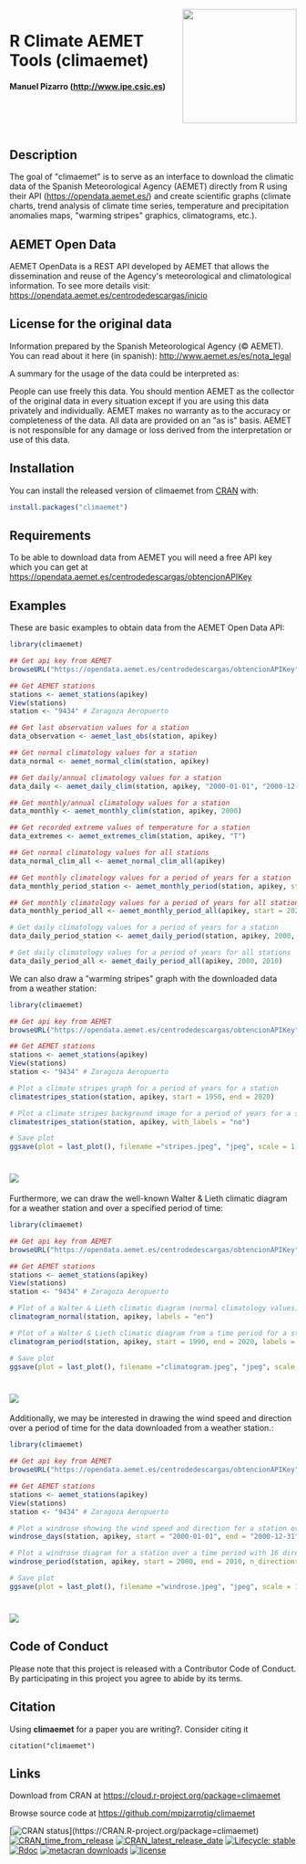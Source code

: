 <br>

<div class="knitr source"><img src='man/figures/logo.png' align="right" height="200"/></div>

# R Climate AEMET Tools (climaemet)
#### Manuel Pizarro (http://www.ipe.csic.es)

<br><br><br>

## Description

The goal of "climaemet" is to serve as an interface to download the climatic data of the Spanish Meteorological Agency (AEMET) directly from R using their API (https://opendata.aemet.es/) and create scientific graphs (climate charts, trend analysis of climate time series, temperature and precipitation anomalies maps, "warming stripes" graphics, climatograms, etc.).

## AEMET Open Data

AEMET OpenData is a REST API developed by AEMET that allows the dissemination and reuse of the Agency's meteorological and climatological information. To see more details visit: https://opendata.aemet.es/centrodedescargas/inicio

## License for the original data

Information prepared by the Spanish Meteorological Agency (© AEMET). You can read about it here (in spanish): http://www.aemet.es/es/nota_legal

A summary for the usage of the data could be interpreted as:

People can use freely this data. You should mention AEMET as the collector of the original data in every situation except if you are using this data privately and individually. AEMET makes no warranty as to the accuracy or completeness of the data. All data are provided on an "as is" basis. AEMET is not responsible for any damage or loss derived from the interpretation or use of this data.

## Installation

You can install the released version of climaemet from [CRAN](https://CRAN.R-project.org) with:

``` r
install.packages("climaemet")
```

## Requirements

To be able to download data from AEMET you will need a free API key which you can get at https://opendata.aemet.es/centrodedescargas/obtencionAPIKey

## Examples

These are basic examples to obtain data from the AEMET Open Data API:

``` r
library(climaemet)

## Get api key from AEMET
browseURL("https://opendata.aemet.es/centrodedescargas/obtencionAPIKey")

## Get AEMET stations
stations <- aemet_stations(apikey)
View(stations)
station <- "9434" # Zaragoza Aeropuerto

## Get last observation values for a station
data_observation <- aemet_last_obs(station, apikey)

## Get normal climatology values for a station
data_normal <- aemet_normal_clim(station, apikey)

## Get daily/annual climatology values for a station
data_daily <- aemet_daily_clim(station, apikey, "2000-01-01", "2000-12-31")

## Get monthly/annual climatology values for a station
data_monthly <- aemet_monthly_clim(station, apikey, 2000)

## Get recorded extreme values of temperature for a station
data_extremes <- aemet_extremes_clim(station, apikey, "T")

## Get normal climatology values for all stations
data_normal_clim_all <- aemet_normal_clim_all(apikey)

## Get monthly climatology values for a period of years for a station
data_monthly_period_station <- aemet_monthly_period(station, apikey, start = 2018, end = 2019)

## Get monthly climatology values for a period of years for all stations
data_monthly_period_all <- aemet_monthly_period_all(apikey, start = 2020, end = 2020)

# Get daily climatology values for a period of years for a station
data_daily_period_station <- aemet_daily_period(station, apikey, 2000, 2010)

# Get daily climatology values for a period of years for all stations
data_daily_period_all <- aemet_daily_period_all(apikey, 2000, 2010)
```
We can also draw a "warming stripes" graph with the downloaded data from a weather station:

``` r
library(climaemet)

## Get api key from AEMET
browseURL("https://opendata.aemet.es/centrodedescargas/obtencionAPIKey")

## Get AEMET stations
stations <- aemet_stations(apikey)
View(stations)
station <- "9434" # Zaragoza Aeropuerto

# Plot a climate stripes graph for a period of years for a station
climatestripes_station(station, apikey, start = 1950, end = 2020)

# Plot a climate stripes background image for a period of years for a station
climatestripes_station(station, apikey, with_labels = "no")

# Save plot
ggsave(plot = last_plot(), filename ="stripes.jpeg", "jpeg", scale = 1, width = 420, height = 297, units = "mm", dpi = 300)
```

# <img src='man/figures/stripes.jpeg' align="center"/>

Furthermore, we can draw the well-known Walter & Lieth climatic diagram for a weather station and over a specified period of time:

``` r
library(climaemet)

## Get api key from AEMET
browseURL("https://opendata.aemet.es/centrodedescargas/obtencionAPIKey")

## Get AEMET stations
stations <- aemet_stations(apikey)
View(stations)
station <- "9434" # Zaragoza Aeropuerto

# Plot of a Walter & Lieth climatic diagram (normal climatology values) for a station
climatogram_normal(station, apikey, labels = "en")

# Plot of a Walter & Lieth climatic diagram from a time period for a station
climatogram_period(station, apikey, start = 1990, end = 2020, labels = "en")

# Save plot
ggsave(plot = last_plot(), filename ="climatogram.jpeg", "jpeg", scale = 1, width = 420, height = 297, units = "mm", dpi = 300)
```

# <img src='man/figures/climatogram.jpeg' align="center"/>

Additionally, we may be interested in drawing the wind speed and direction over a period of time for the data downloaded from a weather station.:

``` r
library(climaemet)

## Get api key from AEMET
browseURL("https://opendata.aemet.es/centrodedescargas/obtencionAPIKey")

## Get AEMET stations
stations <- aemet_stations(apikey)
View(stations)
station <- "9434" # Zaragoza Aeropuerto

# Plot a windrose showing the wind speed and direction for a station over a days period.
windrose_days(station, apikey, start = "2000-01-01", end = "2000-12-31", n_speeds = 5, speed_cuts = c(2.5,5,7.5,10,12.5,15))

# Plot a windrose diagram for a station over a time period with 16 directions
windrose_period(station, apikey, start = 2000, end = 2010, n_directions = 16, n_speeds = 5, speed_cuts = c(2.5,5,7.5,10,12.5,15), col_pal = "GnBu")

# Save plot
ggsave(plot = last_plot(), filename ="windrose.jpeg", "jpeg", scale = 1, width = 420, height = 297, units = "mm", dpi = 300)
```

# <img src='man/figures/windrose.jpeg' align="center"/>

## Code of Conduct
Please note that this project is released with a Contributor Code of Conduct. By participating in this project you agree to abide by its terms.

## Citation

Using **climaemet** for a paper you are writing?. Consider citing it

```{r}
citation("climaemet")
```

## Links
Download from CRAN at
https://cloud.r-project.org/package=climaemet

Browse source code at
https://github.com/mpizarrotig/climaemet

<!-- badges: start -->
[![CRAN status](https://www.r-pkg.org/badges/version/climaemet?)](https://CRAN.R-project.org/package=climaemet)
[![CRAN_time_from_release](https://www.r-pkg.org/badges/ago/climaemet)](https://cran.r-project.org/package=climaemet)
[![CRAN_latest_release_date](https://www.r-pkg.org/badges/last-release/climaemet)](https://cran.r-project.org/package=climaemet)
[![Lifecycle: stable](https://img.shields.io/badge/lifecycle-stable-brightgreen.svg)](https://www.tidyverse.org/lifecycle/#stable)
[![Rdoc](https://www.rdocumentation.org/badges/version/climaemet)](https://www.rdocumentation.org/packages/climaemet)
[![metacran downloads](https://cranlogs.r-pkg.org/badges/climaemet)](https://cran.r-project.org/package=climaemet)
[![license](https://img.shields.io/badge/license-GPL--3-blue.svg)](https://www.gnu.org/licenses/gpl-3.0.en.html)
<!-- badges: end -->
